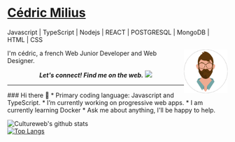 # [Cédric Milius](https://cultureweb.dev/)
Javascript | TypeScript | Nodejs | REACT | POSTGRESQL | MongoDB | HTML | CSS

<img align="right" width="100" height="100" title="me" alt="my avatar" src="/me.png">
I'm cédric, a french Web Junior Developer and Web Designer.
<p align="center">
<b><i>Let's connect! Find me on the web.</i></b>
<a href="https://www.linkedin.com/in/cedricmilius/"><img src="https://img.shields.io/badge/linkedin-blue.svg?&style=for-the-badge&logo=linkedin&logoColor=white" /></a>
<br />
<hr />
### Hi there 👋
* Primary coding language: Javascript and TypeScript.
* I’m currently working on progressive web apps.
* I am currently learning Docker
* Ask me about anything, I'll be happy to help.


![Cultureweb's github stats](https://github-readme-stats.vercel.app/api?username=cultureweb&hide=stars,issues)
<br />
[![Top Langs](https://github-readme-stats.vercel.app/api/top-langs/?username=cultureweb&hide=php)](https://github.com/cultureweb/github-readme-stats)

<!--
**cultureweb/cultureweb** is a ✨ _special_ ✨ repository because its `README.md` (this file) appears on your GitHub profile.

Here are some ideas to get you started:

- 🔭 I’m currently working on ...
- 🌱 I’m currently learning ...
- 👯 I’m looking to collaborate on ...
- 🤔 I’m looking for help with ...
- 💬 Ask me about ...
- 📫 How to reach me: ...
- 😄 Pronouns: ...
- ⚡ Fun fact: ...
-->
[linkedin]: https://www.linkedin.com/in/cedricmilius/
